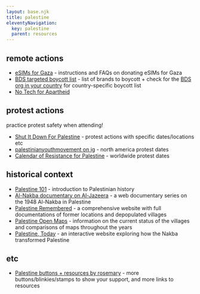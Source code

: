 ```yaml
---
layout: base.njk
title: palestine
eleventyNavigation:
  key: palestine
  parent: resources
---
```


## remote actions

- [eSIMs for Gaza](https://www.gazaesims.com/) - instructions and FAQs on donating eSIMs for Gaza
- [BDS targeted boycott list](https://bdsmovement.net/get-involved/what-to-boycott) - list of brands to boycott + check for the [BDS org in your country](https://bdsmovement.net/get-involved/join-a-bds-campaign) for country-specific boycott list
- [No Tech for Apartheid](https://www.notechforapartheid.com/)

## protest actions

practice protest safety when attending!

- [Shut It Down For Palestine](https://www.shutitdown4palestine.org/actions) - protest actions with specific dates/locations etc
- [palestinianyouthmovement on ig](https://www.instagram.com/palestinianyouthmovement/) - north america protest dates
- [Calendar of Resistance for Palestine](https://samidoun.net/2023/12/calendar-of-resistance-for-palestine-2024/) - worldwide protest dates

## historical context

- [Palestine 101](https://decolonizepalestine.com/introduction-to-palestine/) - introduction to Palestinian history
- [Al-Nakba documentary on Al-Jazeera](https://www.aljazeera.com/program/featured-documentaries/2013/5/29/al-nakba/) - a web documentary series on the 1948 Al-Nakba in Palestine
- [Palestine Remembered](https://www.palestineremembered.com/AllTownsListing.html) - a comprehensive website with full documentations of former locations and depopulated villages
- [Palestine Open Maps](https://palopenmaps.org/en) - information on the current status of the villages and comparisons of maps throughout the years
- [Palestine, Today](https://today.visualizingpalestine.org/) - an interactive website exploring how the Nakba transformed Palestine

## etc

- [Palestine buttons + resources by rosemary](https://hillhouse.neocities.org/journal/notes/palestine) - more buttons/blinkies/stamps to show your support, and more links to resources